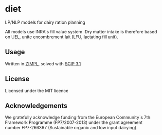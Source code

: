 # diet
LP/NLP models for dairy ration planning

All models use INRA's fill value system. Dry matter intake is therefore based on UEL, unite encombrement lait (LFU, lactating fill unit).

## Usage
Written in [ZIMPL](http://zimpl.zib.de/), solved with [SCIP 3.1](http://scip.zib.de/#download)

## License
Licensed under the MIT licence

## Acknowledgements

We gratefully acknowledge funding from the European Community´s 7th Framework Programme (FP7/2007-2013) under the grant 
agreement number FP7-266367 (Sustainable organic and low input dairying).
